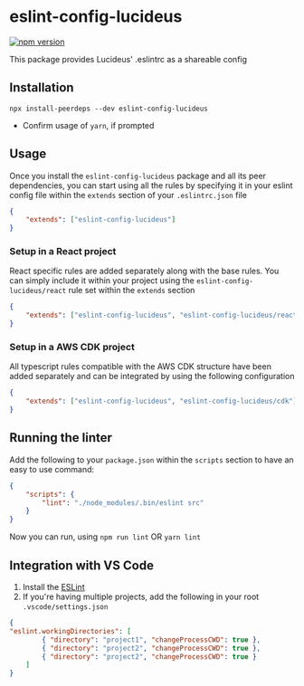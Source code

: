 # eslint-config-lucideus

[![npm version](https://badge.fury.io/js/eslint-config-lucideus.svg)](https://badge.fury.io/js/eslint-config-lucideus)

This package provides Lucideus' .eslintrc as a shareable config

## Installation

```shell
npx install-peerdeps --dev eslint-config-lucideus
```

- Confirm usage of `yarn`, if prompted

## Usage

Once you install the `eslint-config-lucideus` package and all its peer dependencies, you can start using all the rules by specifying it in your eslint config file within the `extends` section of your `.eslintrc.json` file

```json
{
    "extends": ["eslint-config-lucideus"]
}
```

### Setup in a React project

React specific rules are added separately along with the base rules. You can simply include it within your project using the `eslint-config-lucideus/react` rule set within the `extends` section

```json
{
    "extends": ["eslint-config-lucideus", "eslint-config-lucideus/react"]
}
```

### Setup in a AWS CDK project

All typescript rules compatible with the AWS CDK structure have been added separately and can be integrated by using the following configuration

```json
{
    "extends": ["eslint-config-lucideus", "eslint-config-lucideus/cdk"]
}
```

## Running the linter

Add the following to your `package.json` within the `scripts` section to have an easy to use command:

```json
{
    "scripts": {
        "lint": "./node_modules/.bin/eslint src"
    }
}
```

Now you can run, using `npm run lint` OR `yarn lint`

## Integration with VS Code

1. Install the [ESLint](https://marketplace.visualstudio.com/items?itemName=dbaeumer.vscode-eslint)
2. If you're having multiple projects, add the following in your root `.vscode/settings.json`

```json
{
"eslint.workingDirectories": [
        { "directory": "project1", "changeProcessCWD": true },
        { "directory": "project2", "changeProcessCWD": true },
        { "directory": "project2", "changeProcessCWD": true }
    ]
}
```
